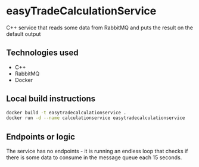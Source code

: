# easyTradeCalculationService
C++ service that reads some data from RabbitMQ and puts the result on the default output   

## Technologies used
- C++   
- RabbitMQ   
- Docker   

## Local build instructions
```bash
docker build -t easytradecalculationservice .
docker run -d --name calculationservice easytradecalculationservice
```

## Endpoints or logic
The service has no endpoints - it is running an endless loop that checks if there is some data to consume in the message queue each 15 seconds.
